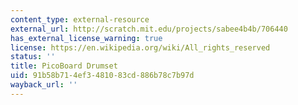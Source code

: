 ```yaml
---
content_type: external-resource
external_url: http://scratch.mit.edu/projects/sabee4b4b/706440
has_external_license_warning: true
license: https://en.wikipedia.org/wiki/All_rights_reserved
status: ''
title: PicoBoard Drumset
uid: 91b58b71-4ef3-4810-83cd-886b78c7b97d
wayback_url: ''
---
```

